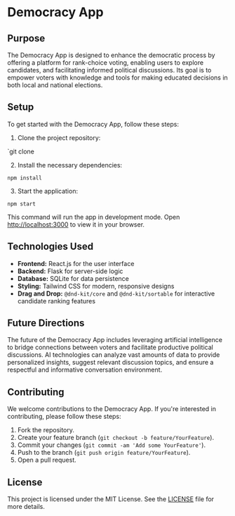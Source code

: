 # Democracy App

## Purpose

The Democracy App is designed to enhance the democratic process by offering a platform for rank-choice voting, enabling users to explore candidates, and facilitating informed political discussions. Its goal is to empower voters with knowledge and tools for making educated decisions in both local and national elections.

## Setup

To get started with the Democracy App, follow these steps:

1. Clone the project repository:

`git clone<repository-url>

2. Install the necessary dependencies:

`npm install`

3. Start the application:

`npm start`

This command will run the app in development mode. Open [http://localhost:3000](http://localhost:3000) to view it in your browser.

## Technologies Used

- **Frontend:** React.js for the user interface
- **Backend:** Flask for server-side logic
- **Database:** SQLite for data persistence
- **Styling:** Tailwind CSS for modern, responsive designs
- **Drag and Drop:** `@dnd-kit/core` and `@dnd-kit/sortable` for interactive candidate ranking features

## Future Directions

The future of the Democracy App includes leveraging artificial intelligence to bridge connections between voters and facilitate productive political discussions. AI technologies can analyze vast amounts of data to provide personalized insights, suggest relevant discussion topics, and ensure a respectful and informative conversation environment.

## Contributing

We welcome contributions to the Democracy App. If you're interested in contributing, please follow these steps:

1. Fork the repository.
2. Create your feature branch (`git checkout -b feature/YourFeature`).
3. Commit your changes (`git commit -am 'Add some YourFeature'`).
4. Push to the branch (`git push origin feature/YourFeature`).
5. Open a pull request.

## License

This project is licensed under the MIT License. See the [LICENSE](LICENSE) file for more details.
